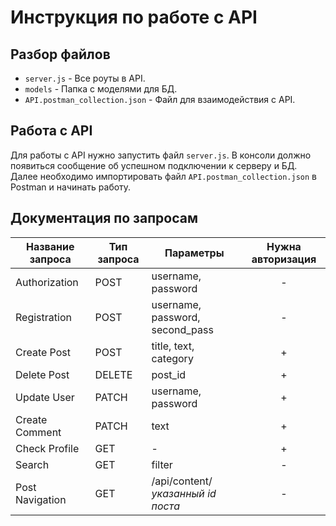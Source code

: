# Инструкция по работе с API


## Разбор файлов
* `server.js` - Все роуты в API.
* `models` - Папка с моделями для БД.
* `API.postman_collection.json` - Файл для взаимодействия с API.

## Работа с API
Для работы с API нужно запустить файл `server.js`. В консоли должно появиться сообщение об успешном подключении к серверу и БД. Далее необходимо импортировать файл `API.postman_collection.json` в Postman и начинать работу.


## Документация по запросам

<table>
    <thead>
        <tr>
            <th>Название запроса</th>
            <th>Тип запроса</th>
            <th>Параметры</th>
            <th>Нужна авторизация</th>
        </tr>
    </thead>
    <tbody>
        <tr>
            <td>Authorization</td>
            <td>POST</td>
            <td>username, password</td>
            <td style="text-align:center">-</td>
        </tr>
        <tr>
            <td>Registration</td>
            <td>POST</td>
            <td>username, password, second_pass</td>
            <td style="text-align:center">-</td>
        </tr>
        <tr>
            <td>Create Post</td>
            <td>POST</td>
            <td>title, text, category</td>
            <td style="text-align:center">+</td>
        </tr>
        <tr>
            <td>Delete Post</td>
            <td>DELETE</td>
            <td>post_id</td>
            <td style="text-align:center">+</td>
        </tr>
        <tr>
            <td>Update User</td>
            <td>PATCH</td>
            <td>username, password</td>
            <td style="text-align:center">+</td>
        </tr>
                <tr>
            <td>Create Comment</td>
            <td>PATCH</td>
            <td>text</td>
            <td style="text-align:center">+</td>
        </tr>
        <tr>
            <td>Check Profile</td>
            <td>GET</td>
            <td>-</td>
            <td style="text-align:center">+</td>
        </tr>
        <tr>
            <td>Search</td>
            <td>GET</td>
            <td>filter</td>
            <td style="text-align:center">-</td>
        </tr>
        <tr>
            <td>Post Navigation</td>
            <td>GET</td>
            <td>/api/content/<em>указанный id поста</em></td>
            <td style="text-align:center">-</td>
        </tr>
        
</table>